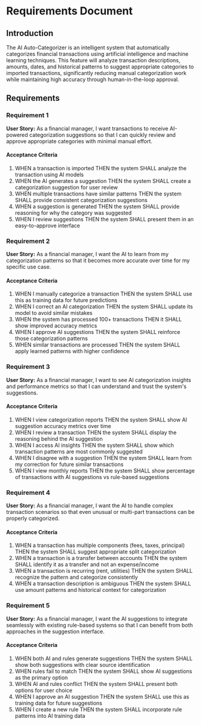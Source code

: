 # Requirements Document

## Introduction

The AI Auto-Categorizer is an intelligent system that automatically categorizes financial transactions using artificial intelligence and machine learning techniques. This feature will analyze transaction descriptions, amounts, dates, and historical patterns to suggest appropriate categories to imported transactions, significantly reducing manual categorization work while maintaining high accuracy through human-in-the-loop approval.

## Requirements

### Requirement 1

**User Story:** As a financial manager, I want transactions to receive AI-powered categorization suggestions so that I can quickly review and approve appropriate categories with minimal manual effort.

#### Acceptance Criteria

1. WHEN a transaction is imported THEN the system SHALL analyze the transaction using AI models
2. WHEN the AI generates a suggestion THEN the system SHALL create a categorization suggestion for user review
3. WHEN multiple transactions have similar patterns THEN the system SHALL provide consistent categorization suggestions
4. WHEN a suggestion is generated THEN the system SHALL provide reasoning for why the category was suggested
5. WHEN I review suggestions THEN the system SHALL present them in an easy-to-approve interface

### Requirement 2

**User Story:** As a financial manager, I want the AI to learn from my categorization patterns so that it becomes more accurate over time for my specific use case.

#### Acceptance Criteria

1. WHEN I manually categorize a transaction THEN the system SHALL use this as training data for future predictions
2. WHEN I correct an AI categorization THEN the system SHALL update its model to avoid similar mistakes
3. WHEN the system has processed 100+ transactions THEN it SHALL show improved accuracy metrics
4. WHEN I approve AI suggestions THEN the system SHALL reinforce those categorization patterns
5. WHEN similar transactions are processed THEN the system SHALL apply learned patterns with higher confidence

### Requirement 3

**User Story:** As a financial manager, I want to see AI categorization insights and performance metrics so that I can understand and trust the system's suggestions.

#### Acceptance Criteria

1. WHEN I view categorization reports THEN the system SHALL show AI suggestion accuracy metrics over time
2. WHEN I review a transaction THEN the system SHALL display the reasoning behind the AI suggestion
3. WHEN I access AI insights THEN the system SHALL show which transaction patterns are most commonly suggested
4. WHEN I disagree with a suggestion THEN the system SHALL learn from my correction for future similar transactions
5. WHEN I view monthly reports THEN the system SHALL show percentage of transactions with AI suggestions vs rule-based suggestions

### Requirement 4

**User Story:** As a financial manager, I want the AI to handle complex transaction scenarios so that even unusual or multi-part transactions can be properly categorized.

#### Acceptance Criteria

1. WHEN a transaction has multiple components (fees, taxes, principal) THEN the system SHALL suggest appropriate split categorization
2. WHEN a transaction is a transfer between accounts THEN the system SHALL identify it as a transfer and not an expense/income
3. WHEN a transaction is recurring (rent, utilities) THEN the system SHALL recognize the pattern and categorize consistently
4. WHEN a transaction description is ambiguous THEN the system SHALL use amount patterns and historical context for categorization

### Requirement 5

**User Story:** As a financial manager, I want the AI suggestions to integrate seamlessly with existing rule-based systems so that I can benefit from both approaches in the suggestion interface.

#### Acceptance Criteria

1. WHEN both AI and rules generate suggestions THEN the system SHALL show both suggestions with clear source identification
2. WHEN rules fail to match THEN the system SHALL show AI suggestions as the primary option
3. WHEN AI and rules conflict THEN the system SHALL present both options for user choice
4. WHEN I approve an AI suggestion THEN the system SHALL use this as training data for future suggestions
5. WHEN I create a new rule THEN the system SHALL incorporate rule patterns into AI training data
